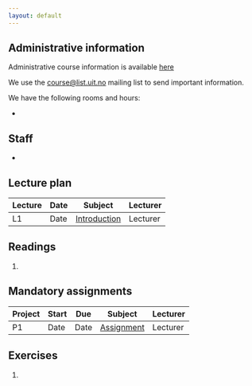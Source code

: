 ```yaml
---
layout: default
---
```


## Administrative information

Administrative course information is available [here](URL)

We use the [course@list.uit.no](https://list.uit.no/sympa/info/course) mailing list to send important information.

We have the following rooms and hours:

* 

## Staff

* 

## Lecture plan

| Lecture   	| Date		    | Subject	  | Lecturer |
|-----------|-----------|-----------|----------|
| L1  | Date | [Introduction](lectures/01-introduction.pptx) | Lecturer |

## Readings

1. 

## Mandatory assignments

| Project |	Start      | Due     | Subject | Lecturer |
|---------|------------|---------|----------|---------|
| P1 	    | Date       | Date     | [Assignment](URL) | Lecturer 

## Exercises

1. 